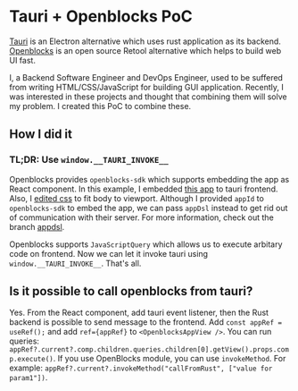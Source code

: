 # Tauri + Openblocks PoC

[Tauri](https://tauri.app/) is an Electron alternative which uses rust application as its backend.
[Openblocks](https://github.com/openblocks-dev/openblocks) is an open source Retool alternative which helps to build web UI fast.

I, a Backend Software Engineer and DevOps Engineer, used to be suffered from writing HTML/CSS/JavaScript for building GUI application.
Recently, I was interested in these projects and thought that combining them will solve my problem.
I created this PoC to combine these.

## How I did it

### TL;DR: Use `window.__TAURI_INVOKE__`

Openblocks provides `openblocks-sdk` which supports embedding the app as React component. In this example, I embedded [this app](https://cloud.openblocks.dev/apps/63c2aa9b4c12c9123f95f4b4/preview) to tauri frontend. Also, I [edited css](./src/App.css) to fit body to viewport. Although I provided `appId` to `openblocks-sdk` to embed the app, we can pass `appDsl` instead to get rid out of communication with their server. For more information, check out the branch [appdsl](https://github.com/qbx2/tauri-with-openblocks-poc/tree/appdsl).

Openblocks supports `JavaScriptQuery` which allows us to execute arbitary code on frontend. Now we can let it invoke tauri using `window.__TAURI_INVOKE__`. That's all.

## Is it possible to call openblocks from tauri?

Yes. From the React component, add tauri event listener, then the Rust backend is possible to send message to the frontend.
Add `const appRef = useRef();` and add `ref={appRef}` to `<OpenblocksAppView />`.
You can run queries: `appRef?.current?.comp.children.queries.children[0].getView().props.comp.execute()`.
If you use OpenBlocks module, you can use `invokeMethod`. For example: `appRef?.current?.invokeMethod("callFromRust", ["value for param1"])`.
